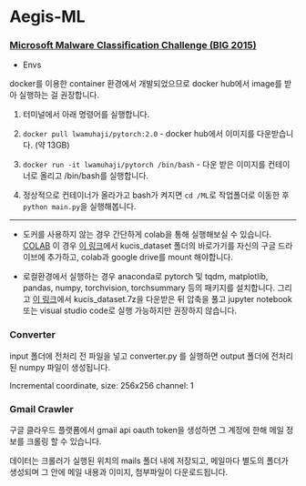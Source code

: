 # Aegis-ML

### [Microsoft Malware Classification Challenge (BIG 2015)](https://www.kaggle.com/c/malware-classification)

* Envs  

docker를 이용한 container 환경에서 개발되었으므로 docker hub에서 image를 받아 실행하는 걸 권장합니다.

1. 터미널에서 아래 명령어를 실행합니다.

2. `docker pull lwamuhaji/pytorch:2.0` - docker hub에서 이미지를 다운받습니다. (약 13GB)  

3. `docker run -it lwamuhaji/pytorch /bin/bash` - 다운 받은 이미지를 컨테이너로 올리고 /bin/bash를 실행합니다.  

4. 정상적으로 컨테이너가 올라가고 bash가 켜지면 `cd /ML`로 작업폴더로 이동한 후 `python main.py`을 실행해봅니다.

---

- 도커를 사용하지 않는 경우 간단하게 colab을 통해 실행해보실 수 있습니다. [COLAB](https://colab.research.google.com/drive/1sQIq1OeM0tboYkY6LjjYUlo7m3zDN4bh) 이 경우 [이 링크](https://drive.google.com/drive/folders/14GcS14aL7oaUbH5Ta6Qc7hz12U7Y8PEY?usp=sharing)에서 kucis_dataset 폴더의 바로가기를 자신의 구글 드라이브에 추가하고, colab과 google drive를 mount 해야합니다.

- 로컬환경에서 실행하는 경우 anaconda로 pytorch 및 tqdm, matplotlib, pandas, numpy, torchvision, torchsummary 등의 패키지를 설치합니다. 그리고 [이 링크](https://drive.google.com/file/d/1-97yHevn9gdJ_9rLoDd_TT6HLcxkOXtn/view?usp=sharing)에서 kucis_dataset.7z을 다운받은 뒤 압축을 풀고 jupyter notebook 또는 visual studio code로 실행 가능하지만 권장하지 않습니다.


### Converter  

input 폴더에 전처리 전 파일을 넣고 converter.py 를 실행하면 output 폴더에 전처리된 numpy 파일이 생성됩니다.  

Incremental coordinate, size: 256x256 channel: 1

### Gmail Crawler

구글 클라우드 플랫폼에서 gmail api oauth token을 생성하면 그 계정에 한해 메일 정보를 크롤링 할 수 있습니다.

데이터는 크롤러가 실행된 위치의 mails 폴더 내에 저장되고, 메일마다 별도의 폴더가 생성되며 그 안에 메일 내용과 이미지, 첨부파일이 다운로드됩니다.
